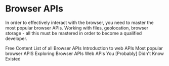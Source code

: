 # Browser APIs

In order to effectively interact with the browser, you need to master the most popular browser APIs. Working with files, geolocation, browser storage - all this must be mastered in order to become a qualified developer.

<ResourceGroupTitle>Free Content</ResourceGroupTitle>
<BadgeLink badgeText='Read' colorScheme="yellow" href='https://developer.mozilla.org/en-US/docs/Web/API'>List of all Browser APIs</BadgeLink>
<BadgeLink badgeText='Read' colorScheme="yellow" href='https://developer.mozilla.org/en-US/docs/Learn/JavaScript/Client-side_web_APIs/Introduction'>Introduction to web APIs</BadgeLink>
<BadgeLink badgeText='Read' colorScheme="yellow" href='https://www.telerik.com/blogs/angular-basics-10-helpful-native-web-apis-every-new-javascript-developer-should-know'>Most popular browser APIS</BadgeLink>
<BadgeLink badgeText='Watch' href='https://www.youtube.com/watch?v=hLYySB95_eo'>Exploring Browser APIs</BadgeLink>
<BadgeLink badgeText='Watch' href='https://www.youtube.com/watch?v=EZpdEljk5dY'>Web APIs You [Probably] Didn't Know Existed</BadgeLink>

